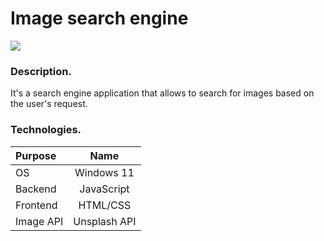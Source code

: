 # Image search engine

![](https://img.shields.io/badge/Development:-complete-green)

### Description.

It's a search engine application that allows to search for images based on the user's request.

### Technologies.

| **Purpose** |   **Name**   |
| :---------- | :----------: |
| OS          |  Windows 11  |
| Backend     |  JavaScript  |
| Frontend    |   HTML/CSS   |
| Image API   | Unsplash API |
